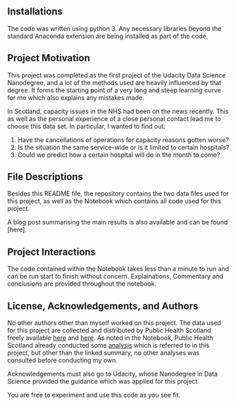 ## Installations
The code was written using python 3. Any necessary libraries beyond the standard Anaconda extension are being installed as part of the code.

## Project Motivation
This project was completed as the first project of the Udacity Data Science Nanodegree, and a lot of the methods used are heavily influenced by that degree. It forms the starting point of a very long and steep learning curve for me which also explains any mistakes made. 

In Scotland, capacity issues in the NHS had been on the news recently. This as well as the personal experience of a close personal contact lead me to choose this data set. In particular, I wanted to find out:

1. Have the cancellations of operations for capacity reasons gotten worse?
2. Is the situation the same service-wide or is it limited to certain hospitals?
3. Could we predict how a certain hospital will do in the month to come?

## File Descriptions
Besides this README file, the repository contains the two data files used for this project, as well as the Notebook which contains all code used for this project. 

A blog post summarising the main results is also available and can be found [here].

## Project Interactions
The code contained within the Notebook takes less than a minute to run and can be run start to finish without concern. Explainations, Commentary and conclusions  are provided throughout the notebook.

## License, Acknowledgements, and Authors
No other authors other than myself worked on this project. The data used for this project are collected and distributed by Public Health Scotland freely available [here](https://www.opendata.nhs.scot/dataset/cancelled-planned-operations/resource/bcc860a4-49f4-4232-a76b-f559cf6eb885) and [here](https://www.opendata.nhs.scot/en_GB/dataset/hospital-codes). As noted in the Notebook, Public Health Scotland already conducted some [analysis](https://publichealthscotland.scot/publications/cancelled-planned-operations/cancelled-planned-operations-month-ending-31-may-2022/) which is referred to in this project, but other than the linked summary, no other analyses was consulted before conducting my own.

Acknowledgements must also go to Udacity, whose Nanodegree in Data Science provided the guidance which was applied for this project

You are free to experiment and use this code as you see fit.
